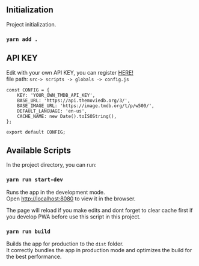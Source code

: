 ## Initialization
Project initialization.
### `yarn add .`

## API KEY
Edit with your own API KEY, you can register [HERE!](https://www.themoviedb.org/)<br>
file path: `src-> scripts -> globals -> config.js` 
```
const CONFIG = {
    KEY: 'YOUR_OWN_TMDB_API_KEY',
    BASE_URL: 'https://api.themoviedb.org/3/',
    BASE_IMAGE_URL: 'https://image.tmdb.org/t/p/w500/',
    DEFAULT_LANGUAGE: 'en-us',
    CACHE_NAME: new Date().toISOString(),
};

export default CONFIG;
```

## Available Scripts

In the project directory, you can run:

### `yarn run start-dev`

Runs the app in the development mode.<br />
Open [http://localhost:8080](http://localhost:8080) to view it in the browser.

The page will reload if you make edits and dont forget to clear cache first if you develop PWA before use this script in this project.<br />

### `yarn run build`

Builds the app for production to the `dist` folder.<br />
It correctly bundles the app in production mode and optimizes the build for the best performance.

